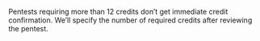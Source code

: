 Pentests requiring more than 12 credits don’t get immediate credit confirmation. We’ll specify the number of required credits after reviewing the pentest.

